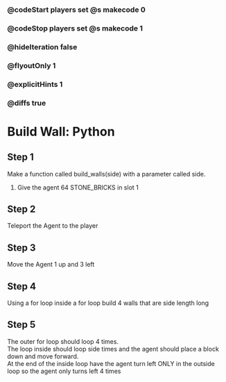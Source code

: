 ### @codeStart players set @s makecode 0
### @codeStop players set @s makecode 1

### @hideIteration false 
### @flyoutOnly 1
### @explicitHints 1
### @diffs true

# Build Wall: Python

## Step 1
Make a function called build_walls(side) with a parameter called side.
1. Give the agent 64 STONE_BRICKS in slot 1

## Step 2
Teleport the Agent to the player

## Step 3
Move the Agent 1 up and 3 left

## Step 4
Using a for loop inside a for loop build 4 walls that are side length long

## Step 5
The outer for loop should loop 4 times.  
The loop inside should loop side times and the agent should place a block down and move forward.  
At the end of the inside loop have the agent turn left ONLY in the outside loop so the agent only turns left 4 times
